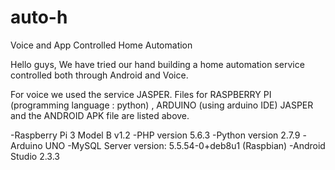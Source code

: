 # auto-h
Voice and App Controlled Home Automation

Hello guys,
We have tried our hand building a home automation service controlled both through Android and Voice.

For voice we used the service JASPER.
Files for RASPBERRY PI (programming language : python) , ARDUINO (using arduino IDE) JASPER and the ANDROID APK file are listed 
above. 

-Raspberry Pi 3 Model B v1.2
-PHP version 5.6.3
-Python version 2.7.9
-Arduino UNO
-MySQL Server version: 5.5.54-0+deb8u1 (Raspbian)
-Android Studio 2.3.3
